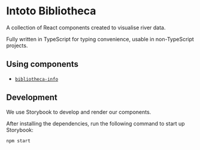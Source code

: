 # Intoto Bibliotheca

A collection of React components created to visualise river data.

Fully written in TypeScript for typing convenience, usable in non-TypeScript projects.

## Using components

- [`bibliotheca-info`](packages/bibliotheca-info)

## Development

We use Storybook to develop and render our components.

After installing the dependencies, run the following command to start up Storybook:

```
npm start
```
